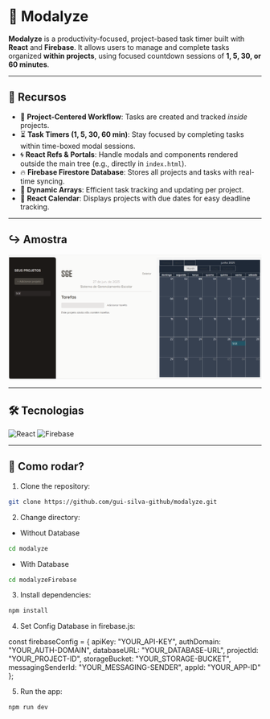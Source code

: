 # 🧠 Modalyze

**Modalyze** is a productivity-focused, project-based task timer built with **React** and **Firebase**. It allows users to manage and complete tasks organized **within projects**, using focused countdown sessions of **1, 5, 30, or 60 minutes**.

<hr>

## 🚀 Recursos

- 🔲 **Project-Centered Workflow**: Tasks are created and tracked *inside* projects.
- ⏳ **Task Timers (1, 5, 30, 60 min)**: Stay focused by completing tasks within time-boxed modal sessions.
- 🌀 **React Refs & Portals**: Handle modals and components rendered outside the main tree (e.g., directly in `index.html`).
- 🔥 **Firebase Firestore Database**: Stores all projects and tasks with real-time syncing.
- 🧮 **Dynamic Arrays**: Efficient task tracking and updating per project.
- 📅 **React Calendar**: Displays projects with due dates for easy deadline tracking.

<hr>

## ↪️ Amostra 

<img src="https://github.com/gui-silva-github/modalyze/blob/main/modalyzeFirebase/public/image.png" alt="amostra"/>

<hr>

## 🛠️ Tecnologias

![React](https://img.shields.io/badge/react-%2320232a.svg?style=for-the-badge&logo=react&logoColor=%2361DAFB)
![Firebase](https://img.shields.io/badge/firebase-a08021?style=for-the-badge&logo=firebase&logoColor=ffcd34)

<hr>

## 🚝 Como rodar?

1. Clone the repository:
```bash
git clone https://github.com/gui-silva-github/modalyze.git
```  
2. Change directory:

- Without Database

```bash
cd modalyze
```

- With Database

```bash
cd modalyzeFirebase
```

3. Install dependencies:

```bash
npm install
```

4. Set Config Database in firebase.js:

const firebaseConfig = {
  apiKey: "YOUR_API-KEY",
  authDomain: "YOUR_AUTH-DOMAIN",
  databaseURL: "YOUR_DATABASE-URL",
  projectId: "YOUR_PROJECT-ID",
  storageBucket: "YOUR_STORAGE-BUCKET",
  messagingSenderId: "YOUR_MESSAGING-SENDER",
  appId: "YOUR_APP-ID"
};

5. Run the app:
```bash
npm run dev
```


